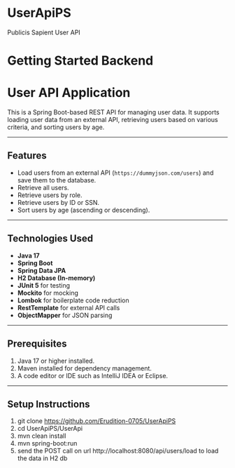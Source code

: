 # UserApiPS
Publicis Sapient User API

# Getting Started Backend
# User API Application

This is a Spring Boot-based REST API for managing user data. It supports loading user data from an external API, retrieving users based on various criteria, and sorting users by age.

---

## Features

- Load users from an external API (`https://dummyjson.com/users`) and save them to the database.
- Retrieve all users.
- Retrieve users by role.
- Retrieve users by ID or SSN.
- Sort users by age (ascending or descending).

---

## Technologies Used

- **Java 17**
- **Spring Boot**
- **Spring Data JPA**
- **H2 Database (In-memory)**
- **JUnit 5** for testing
- **Mockito** for mocking
- **Lombok** for boilerplate code reduction
- **RestTemplate** for external API calls
- **ObjectMapper** for JSON parsing

---

## Prerequisites

1. Java 17 or higher installed.
2. Maven installed for dependency management.
3. A code editor or IDE such as IntelliJ IDEA or Eclipse.

---

## Setup Instructions

1. git clone https://github.com/Erudition-0705/UserApiPS
2. cd UserApiPS/UserApi
3. mvn clean install
4. mvn spring-boot:run
5. send the POST call on url http://localhost:8080/api/users/load to load the data in H2 db







